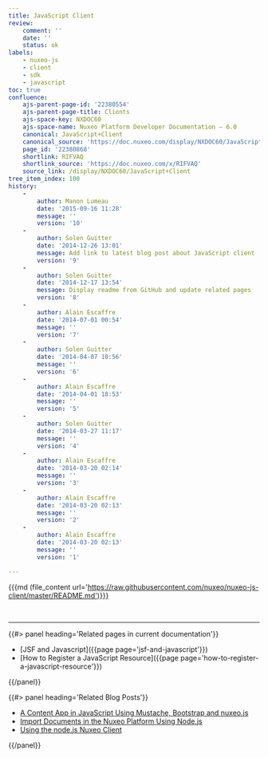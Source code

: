 ```yaml
---
title: JavaScript Client
review:
    comment: ''
    date: ''
    status: ok
labels:
    - nuxeo-js
    - client
    - sdk
    - javascript
toc: true
confluence:
    ajs-parent-page-id: '22380554'
    ajs-parent-page-title: Clients
    ajs-space-key: NXDOC60
    ajs-space-name: Nuxeo Platform Developer Documentation — 6.0
    canonical: JavaScript+Client
    canonical_source: 'https://doc.nuxeo.com/display/NXDOC60/JavaScript+Client'
    page_id: '22380868'
    shortlink: RIFVAQ
    shortlink_source: 'https://doc.nuxeo.com/x/RIFVAQ'
    source_link: /display/NXDOC60/JavaScript+Client
tree_item_index: 100
history:
    -
        author: Manon Lumeau
        date: '2015-09-16 11:28'
        message: ''
        version: '10'
    -
        author: Solen Guitter
        date: '2014-12-26 13:01'
        message: Add link to latest blog post about JavaScript client
        version: '9'
    -
        author: Solen Guitter
        date: '2014-12-17 13:54'
        message: Display readme from GitHub and update related pages
        version: '8'
    -
        author: Alain Escaffre
        date: '2014-07-01 00:54'
        message: ''
        version: '7'
    -
        author: Solen Guitter
        date: '2014-04-07 10:56'
        message: ''
        version: '6'
    -
        author: Alain Escaffre
        date: '2014-04-01 18:53'
        message: ''
        version: '5'
    -
        author: Solen Guitter
        date: '2014-03-27 11:17'
        message: ''
        version: '4'
    -
        author: Alain Escaffre
        date: '2014-03-20 02:14'
        message: ''
        version: '3'
    -
        author: Alain Escaffre
        date: '2014-03-20 02:13'
        message: ''
        version: '2'
    -
        author: Alain Escaffre
        date: '2014-03-20 02:13'
        message: ''
        version: '1'

---
```

{{{md (file_content url='https://raw.githubusercontent.com/nuxeo/nuxeo-js-client/master/README.md')}}}

&nbsp;

* * *

<div class="row" data-equalizer data-equalize-on="medium"><div class="column medium-6">{{#> panel heading='Related pages in current documentation'}}

*   [JSF and Javascript]({{page page='jsf-and-javascript'}})
*   [How to Register a JavaScript Resource]({{page page='how-to-register-a-javascript-resource'}})

{{/panel}}</div><div class="column medium-6">{{#> panel heading='Related Blog Posts'}}

*   [A Content App in JavaScript Using Mustache, Bootstrap and nuxeo.js](http://www.nuxeo.com/blog/developping-content-application-mustachejs-bootstrap-nuxeojs/)
*   [Import Documents in the Nuxeo Platform Using Node.js](http://www.nuxeo.com/blog/import-documents-nuxeo-platform-using-node-js/)
*   [Using the node.js Nuxeo Client](http://www.nuxeo.com/blog/nodejs-nuxeo-client/)

{{/panel}}</div></div>
